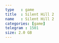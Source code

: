 ```yaml
---
type   : game
title  : Silent Hill 2
name   : Silent Hill 2
categories: [game]
telegram : 1501
size: 2.0 GB
---
```



